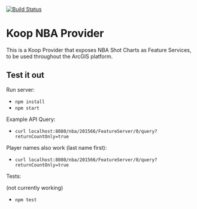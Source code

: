 [![Build Status](https://travis-ci.org/gavinr/koop-provider-nba.svg?branch=master)](https://travis-ci.org/gavinr/koop-provider-nba)


# Koop NBA Provider

This is a Koop Provider that exposes NBA Shot Charts as Feature Services, to be used throughout the ArcGIS platform.

## Test it out
Run server:
- `npm install`
- `npm start`

Example API Query:
- `curl localhost:8080/nba/201566/FeatureServer/0/query?returnCountOnly=true`

Player names also work (last name first):
- `curl localhost:8080/nba/201566/FeatureServer/0/query?returnCountOnly=true`

Tests:

(not currently working)

- `npm test`